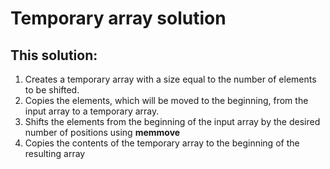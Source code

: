 # Temporary array solution

## This solution:

1. Creates a temporary array with a size equal to the number of elements to be shifted.
2. Copies the elements, which will be moved to the beginning, from the input array to a temporary array.
3. Shifts the elements from the beginning of the input array by the desired number of positions using **memmove**
4. Copies the contents of the temporary array to the beginning of the resulting array